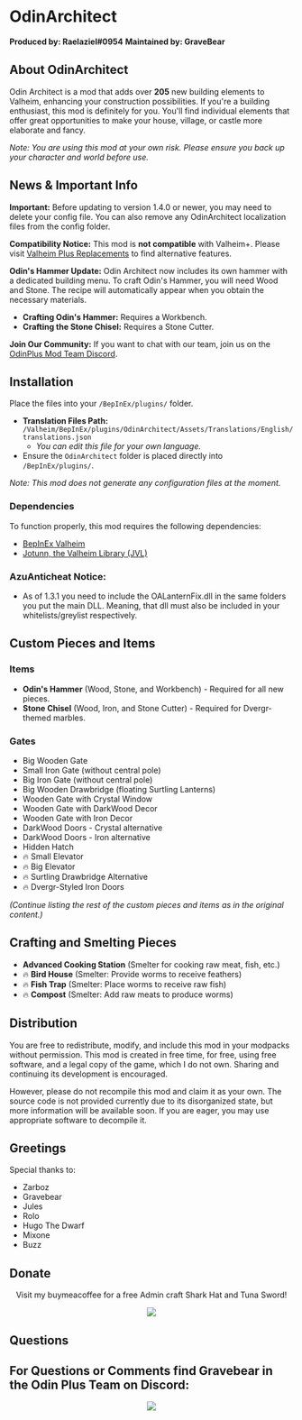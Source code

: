 # OdinArchitect
**Produced by: Raelaziel#0954** 
**Maintained by: GraveBear** 

## About OdinArchitect
Odin Architect is a mod that adds over **205** new building elements to Valheim, enhancing your construction possibilities. If you're a building enthusiast, this mod is definitely for you. You'll find individual elements that offer great opportunities to make your house, village, or castle more elaborate and fancy.

*Note: You are using this mod at your own risk. Please ensure you back up your character and world before use.*

## News & Important Info
**Important:** Before updating to version 1.4.0 or newer, you may need to delete your config file. You can also remove any OdinArchitect localization files from the config folder.

**Compatibility Notice:** This mod is **not compatible** with Valheim+. Please visit [Valheim Plus Replacements](https://github.com/AzumattDev/Valheim-Plus-Replacements) to find alternative features.

**Odin's Hammer Update:** Odin Architect now includes its own hammer with a dedicated building menu. To craft Odin's Hammer, you will need Wood and Stone. The recipe will automatically appear when you obtain the necessary materials.

- **Crafting Odin's Hammer:** Requires a Workbench.
- **Crafting the Stone Chisel:** Requires a Stone Cutter.

**Join Our Community:** If you want to chat with our team, join us on the [OdinPlus Mod Team Discord](https://discord.gg/mbkPcvu9ax).

## Installation
Place the files into your `/BepInEx/plugins/` folder.

- **Translation Files Path:** `/Valheim/BepInEx/plugins/OdinArchitect/Assets/Translations/English/translations.json`
  - *You can edit this file for your own language.*
- Ensure the `OdinArchitect` folder is placed directly into `/BepInEx/plugins/`.

*Note: This mod does not generate any configuration files at the moment.*

### Dependencies
To function properly, this mod requires the following dependencies:

- [BepInEx Valheim](https://valheim.thunderstore.io/package/denikson/BepInExPack_Valheim/)
- [Jotunn, the Valheim Library (JVL)](https://valheim.thunderstore.io/package/ValheimModding/Jotunn/)

### AzuAnticheat Notice:
- As of 1.3.1 you need to include the OALanternFix.dll in the same folders you put the main DLL. Meaning, that dll must also be included in your whitelists/greylist respectively.

## Custom Pieces and Items

### Items
- **Odin's Hammer** (Wood, Stone, and Workbench) - Required for all new pieces.
- **Stone Chisel** (Wood, Iron, and Stone Cutter) - Required for Dvergr-themed marbles.

### Gates
- Big Wooden Gate
- Small Iron Gate (without central pole)
- Big Iron Gate (without central pole)
- Big Wooden Drawbridge (floating Surtling Lanterns)
- Wooden Gate with Crystal Window
- Wooden Gate with DarkWood Decor
- Wooden Gate with Iron Decor
- DarkWood Doors - Crystal alternative
- DarkWood Doors - Iron alternative
- Hidden Hatch
- 🔥 Small Elevator
- 🔥 Big Elevator
- 🔥 Surtling Drawbridge Alternative
- 🔥 Dvergr-Styled Iron Doors

*(Continue listing the rest of the custom pieces and items as in the original content.)*

## Crafting and Smelting Pieces
- **Advanced Cooking Station** (Smelter for cooking raw meat, fish, etc.)
- 🔥 **Bird House** (Smelter: Provide worms to receive feathers)
- 🔥 **Fish Trap** (Smelter: Place worms to receive raw fish)
- 🔥 **Compost** (Smelter: Add raw meats to produce worms)

## Distribution
You are free to redistribute, modify, and include this mod in your modpacks without permission. This mod is created in free time, for free, using free software, and a legal copy of the game, which I do not own. Sharing and continuing its development is encouraged.

However, please do not recompile this mod and claim it as your own. The source code is not provided currently due to its disorganized state, but more information will be available soon. If you are eager, you may use appropriate software to decompile it.

## Greetings
Special thanks to:

- Zarboz
- Gravebear
- Jules
- Rolo
- Hugo The Dwarf
- Mixone
- Buzz


## Donate

<p align="center">Visit my buymeacoffee for a free Admin craft Shark Hat and Tuna Sword!</p>
 
<p align="center"><a href="https://www.buymeacoffee.com/Gravebear"><img src="https://noobtrap.eu/images/crystallights/GBSupporter.png"></a></p>

## Questions

<p align="center"><h2>For Questions or Comments find Gravebear in the Odin Plus Team on Discord:</h2></p>

<p align="center"><a href="https://discord.gg/mbkPcvu9ax"><img src="https://i.imgur.com/Ji3u63C.png"></a></p>